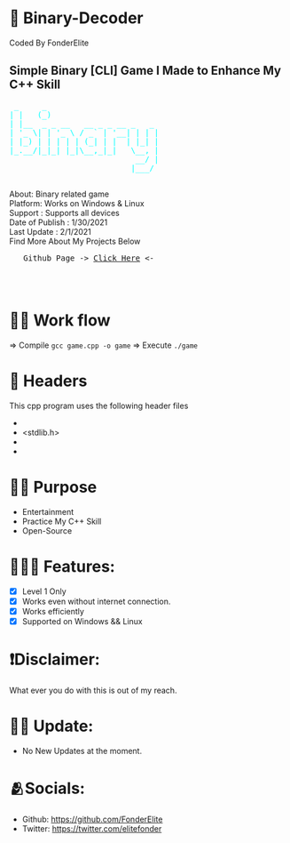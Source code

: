 # 👾 Binary-Decoder
 Coded By FonderElite
 
## Simple Binary [CLI] Game I Made to Enhance My C++ Skill
<pre style="color:cyan">
 _     _                        
| |   (_)                       
| |__  _ _ __   __ _ _ __ _   _ 
| '_ \| | '_ \ / _` | '__| | | |
| |_) | | | | | (_| | |  | |_| |
|_.__/|_|_| |_|\__,_|_|   \__, |
                           __/ |
                          |___/ 
     </pre>


About: Binary related game<br>
Platform: Works on Windows & Linux<br>
Support : Supports all devices <br>
Date of Publish : 1/30/2021<br>
Last Update : 2/1/2021 <br>
Find More About My Projects Below<br>
<pre>   Github Page -> <a href="https://github.com/FonderElite">Click Here</a> <- </pre><br><br>


# 👨‍🔧 Work flow
=> Compile ```gcc game.cpp -o game```
=> Execute ```./game```


# 👑 Headers

This cpp program uses the following header files
* <iostream>
* <stdlib.h>
* <cstdlib>
* <ctime>

# 🕵️‍♂️ Purpose
* Entertainment
* Practice My C++ Skill
* Open-Source

# 🧙🏽‍♂️ Features:
- [x] Level 1 Only
- [x] Works even without internet connection.
- [x] Works efficiently
- [x] Supported on Windows && Linux

# ❗Disclaimer:
What ever you do with this is out of my reach.


# 🙌🏽 Update:
* No New Updates at the moment.
# 🫂Socials:
* Github: https://github.com/FonderElite
* Twitter: https://twitter.com/elitefonder
